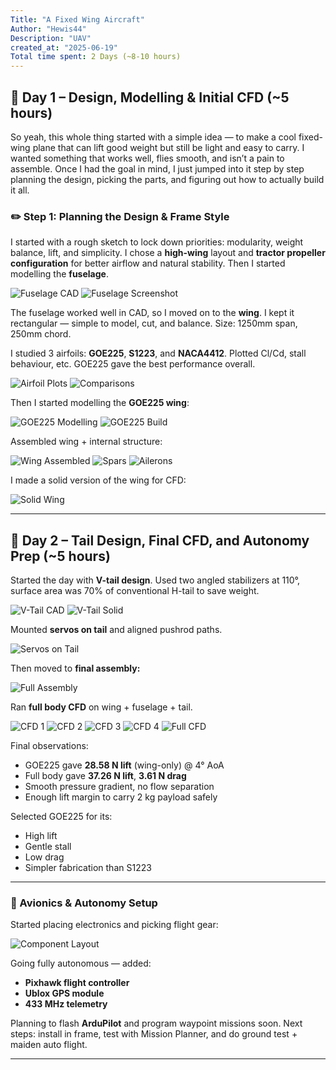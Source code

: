 ```yaml
---
Title: "A Fixed Wing Aircraft"
Author: "Hewis44"
Description: "UAV"
created_at: "2025-06-19"
Total time spent: 2 Days (~8-10 hours)
---
```


## 📅 Day 1 – Design, Modelling & Initial CFD (~5 hours)

So yeah, this whole thing started with a simple idea — to make a cool fixed-wing plane that can lift good weight but still be light and easy to carry. I wanted something that works well, flies smooth, and isn’t a pain to assemble. Once I had the goal in mind, I just jumped into it step by step planning the design, picking the parts, and figuring out how to actually build it all.

### ✏️ Step 1: Planning the Design & Frame Style

I started with a rough sketch to lock down priorities: modularity, weight balance, lift, and simplicity. I chose a **high-wing** layout and **tractor propeller configuration** for better airflow and natural stability. Then I started modelling the **fuselage**.

![Fuselage CAD](https://github.com/user-attachments/assets/5bae02b1-cc2a-44e4-8133-6d79855d9084)
![Fuselage Screenshot](https://github.com/user-attachments/assets/729b0380-42bd-4b34-8b42-575f8dbd0a40)

The fuselage worked well in CAD, so I moved on to the **wing**. I kept it rectangular — simple to model, cut, and balance. Size: 1250mm span, 250mm chord.

I studied 3 airfoils: **GOE225**, **S1223**, and **NACA4412**. Plotted Cl/Cd, stall behaviour, etc. GOE225 gave the best performance overall.

![Airfoil Plots](https://github.com/user-attachments/assets/1c8f1cb4-a696-4966-baf2-9564db4b7d6c)
![Comparisons](https://github.com/user-attachments/assets/8b23e1f0-a2b2-4cf2-be4e-a2f05a0338f4)

Then I started modelling the **GOE225 wing**:

![GOE225 Modelling](https://github.com/user-attachments/assets/89856658-af8e-43d7-b7a6-b5f17453f8a8)
![GOE225 Build](https://github.com/user-attachments/assets/c33ed9e1-377c-4e16-99b3-99e03df74136)

Assembled wing + internal structure:

![Wing Assembled](https://github.com/user-attachments/assets/d7f7170b-0eef-4ba6-9ded-cecd61ae6b9b)
![Spars](https://github.com/user-attachments/assets/3208263f-8a2f-4060-a461-cb59042ce33f)
![Ailerons](https://github.com/user-attachments/assets/f7a5e7ac-ce0e-44b6-8482-32931f93962b)

I made a solid version of the wing for CFD:

![Solid Wing](https://github.com/user-attachments/assets/090b1432-67fe-41db-b690-b77b26cf707b)

---

## 📅 Day 2 – Tail Design, Final CFD, and Autonomy Prep (~5 hours)

Started the day with **V-tail design**. Used two angled stabilizers at 110°, surface area was 70% of conventional H-tail to save weight.

![V-Tail CAD](https://github.com/user-attachments/assets/83de1561-285c-4204-908f-47ea7918f57d)
![V-Tail Solid](https://github.com/user-attachments/assets/9ad913cc-3cf6-4f16-a524-fd5dca456465)

Mounted **servos on tail** and aligned pushrod paths.

![Servos on Tail](https://github.com/user-attachments/assets/725007fe-c253-4ebf-ace6-f23807e630e8)

Then moved to **final assembly:**

![Full Assembly](https://github.com/user-attachments/assets/e82674e9-f814-4d14-94f0-454af5cca70f)

Ran **full body CFD** on wing + fuselage + tail.

![CFD 1](https://github.com/user-attachments/assets/e306804c-a240-442c-8784-0946bb24982a)
![CFD 2](https://github.com/user-attachments/assets/7af9e95d-f0b9-4a35-abd7-f7cdf57e013b)
![CFD 3](https://github.com/user-attachments/assets/3d59e1f2-b964-48e8-8485-21ce659d24e6)
![CFD 4](https://github.com/user-attachments/assets/5611e62e-dd8f-455a-9652-456b837036b2)
![Full CFD](https://github.com/user-attachments/assets/ba557577-9a38-43b3-9977-3992a43c132f)

Final observations:
- GOE225 gave **28.58 N lift** (wing-only) @ 4° AoA
- Full body gave **37.26 N lift**, **3.61 N drag**
- Smooth pressure gradient, no flow separation
- Enough lift margin to carry 2 kg payload safely

Selected GOE225 for its:
- High lift
- Gentle stall
- Low drag
- Simpler fabrication than S1223

---

### 🔧 Avionics & Autonomy Setup

Started placing electronics and picking flight gear:

![Component Layout](https://github.com/user-attachments/assets/1cb3ff6d-ff6e-4196-85e7-1c82593e7d9e)

Going fully autonomous — added:
- **Pixhawk flight controller**
- **Ublox GPS module**
- **433 MHz telemetry**

Planning to flash **ArduPilot** and program waypoint missions soon. Next steps: install in frame, test with Mission Planner, and do ground test + maiden auto flight.

---
